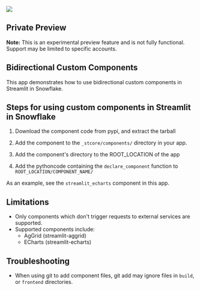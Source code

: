 ![](../shared_assets/sis-header.jpeg)

## Private Preview

**Note:** This is an experimental preview feature and is not fully functional. Support may be limited to specific accounts. 

## Bidirectional Custom Components 

This app demonstrates how to use bidirectional custom components in Streamlit in Snowflake.


## Steps for using custom components in Streamlit in Snowflake

1. Download the component code from pypi, and extract the tarball

2. Add the component to the `_stcore/components/` directory in your app.

3. Add the component's directory to the ROOT_LOCATION of the app

4. Add the pythoncode containing the `declare_component` function to `ROOT_LOCATION/COMPONENT_NAME/` 

As an example, see the `streamlit_echarts` component in this app. 


## Limitations
* Only components which don't trigger requests to external services are supported.
* Supported components include:
    * AgGrid (streamlit-aggrid)
    * ECharts (streamlit-echarts)


## Troubleshooting
* When using git to add component files, git add may ignore files in `build`, or `frontend` directories.